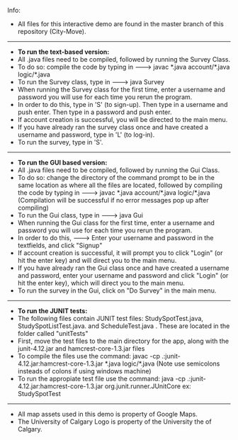 Info:
- All files for this interactive demo are found in the master branch of this repository (City-Move).
---------------------------------
- **To run the text-based version:**
- All .java files need to be compiled, followed by running the Survey Class.
- To do so: compile the code by typing in ---> javac \*.java account/\*.java logic/\*.java
- To run the Survey class, type in ---> java Survey
- When running the Survey class for the first time, enter a username and password you will use for each time you rerun the program.
- In order to do this, type in 'S' (to sign-up). Then type in a username and push enter. Then type in a password and push enter.
- If account creation is successful, you will be directed to the main menu.
- If you have already ran the survey class once and have created a username and password, type in 'L' (to log-in).
- To run the survey, type in 'S'.
---------------------------------
- **To run the GUI based version:**
- All .java files need to be compiled, followed by running the Gui Class.
- To do so: change the directory of the command prompt to be in the same location as where all the files are located, followed by compiling the code by typing in ---> javac \*.java account/\*.java logic/\*.java (Compilation will be successful if no error messages pop up after compiling)
- To run the Gui class, type in ---> java Gui
- When running the Gui class for the first time, enter a username and password you will use for each time you rerun the program.
- In order to do this, ---> Enter your username and password in the textfields, and click "Signup"
- If account creation is successful, it will prompt you to click "Login" (or hit the enter key) and will direct you to the main menu.
- If you have already ran the Gui class once and have created a username and password, enter your username and password and click "Login" (or hit the enter key), which will direct you to the main menu.
- To run the survey in the Gui, click on "Do Survey" in the main menu.
--------------------------------
- **To run the JUNIT tests:**
- The following files contain JUNIT test files: StudySpotTest.java, StudySpotListTest.java. and ScheduleTest.java . These are located in the folder called "unitTests"
- First, move the test files to the main directory for the app, along with the junit-4.12.jar and hamcrest-core-1.3.jar files
- To compile the files use the command: javac -cp .:junit-4.12.jar:hamcrest-core-1.3.jar \*.java logic/\*.java
(Note use semicolons insteads of colons if using windows machine) 
- To run the appropiate test file use the command: java -cp .:junit-4.12.jar:hamcrest-core-1.3.jar org.junit.runner.JUnitCore <test class> ex: StudySpotTest 
--------------------------------
- All map assets used in this demo is property of Google Maps.
- The University of Calgary Logo is property of the University the of Calgary.

